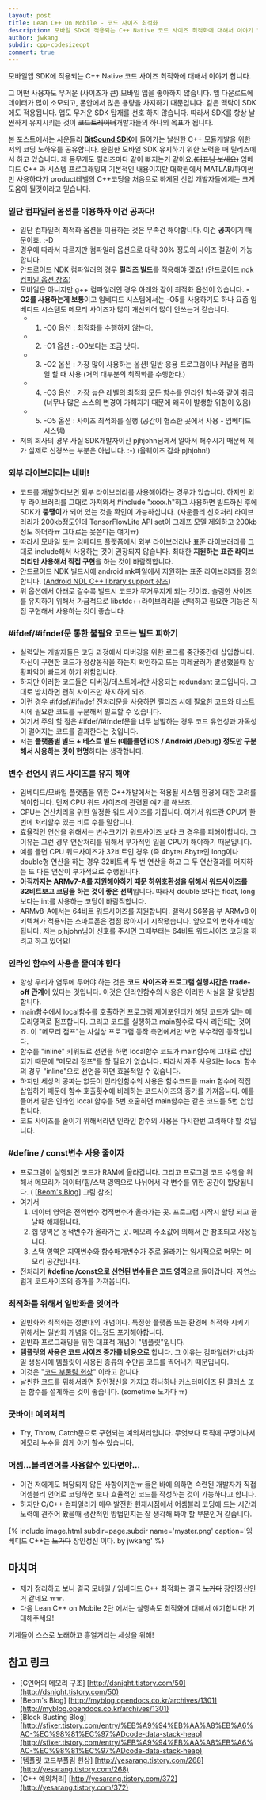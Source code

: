 ```yaml
---
layout: post
title: Lean C++ On Mobile - 코드 사이즈 최적화
description: 모바일 SDK에 적용되는 C++ Native 코드 사이즈 최적화에 대해서 이야기 합니다.
author: jwkang
subdir: cpp-codesizeopt
comment: true
---
```

모바일앱 SDK에 적용되는 C++ Native 코드 사이즈 최적화에 대해서 이야기 합니다.

그 어떤 사용자도 무거운 (사이즈가 큰) 모바일 앱을 좋아하지 않습니다. 
앱 다운로드에 데이터가 많이 소모되고, 폰안에서 많은 용량을 차지하기 때문입니다. 같은 맥락이 SDK에도 적용됩니다. 앱도 무거운 SDK 탑재를 선호 하지 않습니다.
따라서 SDK를 항상 날씬하게 유지시키는 것이 ~~코드트레이너~~개발자들의 하나의 목표가 됩니다. 

본 포스트에서는 사운들리  [**BitSound SDK**](http://bitsound.io/)에 들어가는 날씬한 C++ 모듈개발을 위한 저의 코딩 노하우를 공유합니다. 
슬림한 모바일 SDK 유지하기 위한 노력을 매 릴리즈에서 하고 있습니다.
제 몸무게도 릴리즈마다 같이 빠지는거 같아요.~~(대표님 보세요)~~ 
임베디드 C++ 과 시스템 프로그래밍의 기본적인 내용이지만 대학원에서 MATLAB/파이썬만 사용하다가
product레벨의 C++코딩을 처음으로 하게된 신입 개발자들에게는 크게 도움이 될것이라고 믿습니다.

### 일단 컴파일러 옵션를 이용하자 이건 공짜다!
- 일단 컴파일러 최적화 옵션을 이용하는 것은 무족건 해야합니다. 이건 **공짜**이기 때문이죠. :-D 
- 경우에 따라서 다르지만 컴파일러 옵션으로 대략 30% 정도의 사이즈 절감이 가능합니다. 
- 안드로이드 NDK 컴파일러의 경우 **릴리즈 빌드**를 적용해야 겠죠! ([안드로이드 ndk 컴파일 옵션 참조](https://developer.android.com/ndk/guides/ndk-build.html?hl=ko))
- 모바일은 아니지만 g++ 컴파일러인 경우 아래와 같이 최적화 옵션이 있습니다. **-O2를 사용하는게 보통**이고 임베디드 시스템에서는 -O5를 사용하기도 하나 요즘 임베디드 시스템도 메모리 사이즈가 많이 개선되어 많이 안쓰는거 같습니다.
   - 1) -O0 옵션 : 최적화를 수행하지 않는다.
   - 2) -O1 옵션 : -O0보다는 조금 낫다. 
   - 3) -O2 옵션 : 가장 많이 사용하는 옵션! 일반 응용 프로그램이나 커널을 컴파일 할 때 사용 (거의 대부분의 최적화를 수행한다.)
   - 4) -O3 옵션 : 가장 높은 레벨의 최적화 모든 함수를 인라인 함수와 같이 취급 (너무나 많은 소스의 변경이 가해지기 때문에 왜곡이 발생할 위험이 있음)        
   - 5) -O5 옵션 : 사이즈 최적화를 실행 (공간이 협소한 곳에서 사용 - 임베디드 시스템)
- 저의 회사의 경우 사실 SDK개발자이신 pjhjohn님께서 알아서 해주시기 때문에 제가 실제로 신경쓰는 부분은 아닙니다. :-) (올웨이즈 감솨 pjhjohn!)

### 외부 라이브러리는 네버!
- 코드를 개발하다보면 외부 라이브러리를 사용해야하는 경우가 있습니다. 하지만 외부 라이브러리를 그대로 가져와서 #include "xxxx.h"하고 사용하면  빌드하신 후에 SDK가 **뚱땡이**가 되어 있는 것을 확인이 가능하십니다. (사운들리 신호처리 라이브러리가 200kb정도인데 TensorFlowLite API set이 그래프 모델 제외하고 200kb정도 하더라ㅠ 그대로는 못쓴다는 얘기ㅠ)
- 따라서 모바일 또는 임베디드 플랫폼에서 외부 라이브러리나 표준 라이브러리를 그대로 include해서 사용하는 것이 권장되지 않습니다. 최대한 **지원하는 표준 라이브러리만 사용해서 직접 구현**을 하는 것이 바람직합니다.
- 안드로이드 NDK 빌드시에 android.mk파일에서 지원하는 표준 라이브러리를 정의합니다. ([Android NDL C++ library support 참조](https://developer.android.com/ndk/guides/cpp-support.html))
- 위 옵션에서 아래로 갈수록 빌드시 코드가 무거우지게 되는 것이죠.  슬림한 사이즈를 유지하기 위해서 가급적으로 libstdc++라이브러리을 선택하고 필요한 기능은 직접 구현해서 사용하는 것이 좋습니다. 

### #ifdef/#ifndef문 통한 불필요 코드는 빌드 피하기
- 실력있는 개발자들은 코딩 과정에서 디버깅을 위한 로그를 중간중간에 삽입합니다. 자신이 구현한 코드가 정상동작을 하는지 확인하고 또는 이레귤러가 발생했을때 상황파악이 빠르게 하기 위함입니다.
- 하지만 이러한 코드들은 디버깅/테스트에서만 사용되는 redundant 코드입니다. 그대로 방치하면 괜히 사이즈만 차지하게 되죠.
- 이런 경우 #ifdef/#ifndef 전처리문을 사용하면 릴리즈 시에 필요한 코드와 테스트시에 필요한 코드를 구분해서 빌드할 수 있습니다.
- 여기서 주의 할 점은 #ifdef/#ifndef문을 너무 남발하는 경우 코드 유연성과 가독성이 떨어지는 코드를 결과한다는 것입니다.
- 저는 **플랫폼별 빌드 + 테스트 빌드 (예를들면 iOS / Android /Debug)  정도만 구분해서 사용하는 것이 현명**하다는 생각합니다.


### 변수 선언시 워드 사이즈를 유지 해야
- 임베디드/모바일 플랫폼을 위한 C++개발에서는 적용될 시스템 환경에 대한 고려를 해야합니다. 먼저 CPU 워드 사이즈에 관련된 얘기를 해보죠.
- CPU는 연산처리을 위한 일정한 워드 사이즈를 가집니다. 여기서 워드란 CPU가 한번에 처리할수 있는 비트 수를 말합니다. 
- 효율적인 연산을 위해서는 변수크기가 워드사이즈 보다 크 경우를 피해야합니다. 그 이유는 그런 경우 연산처리를 위해서 부가적인 일을 CPU가 해야하기 때문입니다.
- 예를 들면 CPU 워드사이즈가 32비트인 경우 (즉 4byte) 8byte인 long이나 double형 연산을 하는 경우 32비트씩 두 번 연산을 하고 그 두 연산결과를 머지하는 또 다른 연산이 부가적으로 수행됩니다.
- **아직까지는 ARMv7-A를 지원해야하기 때문 하위호환성을 위해서 워드사이즈를 32비트보고 코딩을 하는 것이 좋은 선택**입니다. 따라서 double 보다는 float, long보다는 int를 사용하는 코딩이 바람직합니다.
- ARMv8-A에서는 64비트 워드사이즈를 지원합니다. 갤럭시 S6쯤음 부 ARMv8 아키텍쳐가 적용되는 스마트폰은 점점 많아지기 시작됐습니다. 앞으로의 변화가 예상됩니다. 저는 pjhjohn님이 신호를 주시면 그때부터는 64비트 워드사이즈 코딩을 하려고 하고 있어요!


### 인라인 함수의 사용을 줄여야 한다
- 항상 우리가 염두에 두어야 하는 것은 **코드 사이즈와 프로그램 실행시간은 trade-off 관계**에 있다는 것입니다. 이것은 인라인함수의 사용은 이러한 사실을 잘 뒷받침합니다.
- main함수에서 local함수를 호출하면 프로그램 제어포인터가 해당 코드가 있는 메모리영역로 점프합니다. 그리고 코드를 실행하고 main함수로 다시 리턴되는 것이죠. 이 "메모리 점프"는 사실상 프로그램 동작 측면에서만 보면 부수적인 동작입니다.
- 함수를 "inline" 키워드로 선언을 하면 local함수 코드가 main함수에 그대로 삽입되기 때문에 "메모리 점프"를 할 필요가 없습니다. 따라서 자주 사용되는 local 함수의 경우 "inline"으로 선언을 하면 효율적일 수 있습니다.
- 하지만 세상의 공짜는 없듯이 인라인함수의 사용은 함수코드를 main 함수에 직접 삽입하기 때문에 함수 호출횟수에 비례하는 코드사이즈의 
증가를 가져옵니다. 예를 들어서 같은 인라인 local 함수를 5번 호출하면  main함수는 같은 코드를 5번 삽입합니다.
- 코드 사이즈를 줄이기 위해서라면 인라인 함수의 사용은 다시한번 고려해야 할 것입니다.

### #define / const변수 사용 줄이자
- 프로그램이 실행되면 코드가 RAM에 올라갑니다. 그리고 프로그램 코드 수행을 위해서 메모리가 데이터/힙/스택 영역으로 나뉘어서 각 변수를 위한 공간이 할당됩니다.
( [[Beom's Blog](http://myblog.opendocs.co.kr/archives/1301
)] 그림 참조) 
- 여기서 
  1) 데이터 영역은 전역변수 정적변수가 올라가는 곳. 프로그램 시작시 할당 되고 끝날때 해제됩니다. 
  2) 힙 영역은 동적변수가 올라가는 곳. 메모리 주소값에 의해서 만 참조되고 사용됩니다. 
  3) 스택 영역은 지역변수와 함수매개변수가 주로 올라가는 임시적으로 머무는 메모리 공간입니다.
- 전처리기 **#define /const으로 선언된 변수들은 코드 영역**으로 들어갑니다. 자연스럽게 코드사이즈의 증가를 가져옵니다.

### 최적화를 위해서 일반화을 잊어라
- 일반화와 최적화는 정반대의 개념이다. 특정한 플랫폼 또는 환경에 최적화 시키기 위해서는 일반화 개념을 어느정도 포기해야합니다.
- 일반화 프로그래밍을 위한 대표적 개념이 "템플릿"입니다. 
- **템플릿의 사용은 코드 사이즈 증가를 비용으로** 합니다. 그 이유는 컴파일러가 obj파일 생성시에 템플릿이 사용된 종류의 수만큼 코드를 찍어내기 때문입니다.
- 이것은 "[코드 부풀림 현상](http://yesarang.tistory.com/268)" 이라고 합니다.
- 날씬한 코드를 위해서라면 장인정신을 가지고 하나하나 커스터마이즈 된 클래스 또는 함수를 설계하는 것이 좋습니다. (sometime 노가다 ㅠ)

### 굿바이! 예외처리
- Try, Throw, Catch문으로 구현되는 예외처리입니다. 무엇보다 로직에 구멍이나서 메모리 누수을 쉽게 야기 할수 있습니다.

### 어셈...블리언어를 사용할수 있다면야...
- 이건 저에게도 해당되지 않은 사항이지만ㅠ 들은 바에 의하면 숙련된 개발자가 직접 어셈블리 언어로 코딩하면 보다 효율적인 코드를 작성하는 것이 가능하다고 합니다. 
- 하지만 C/C++ 컴파일러가 매우 발전한 현재시점에서 어셈블리 코딩에 드는 시간과 노력에 견주어 봤을때 생산적인 방법인지는 잘 생각해 봐야 할 부분인거 같습니다.

{% include image.html subdir=page.subdir name='myster.png' caption='임베디드 C++는 ~~노가다~~ 장인정신 이다. by jwkang' %}


## 마치며
- 제가 정리하고 보니 결국 모바일 / 임베디드 C++ 최적화는 결국 ~~노가다~~ 장인정신인거 같네요 ㅠㅠ.
- 다음 Lean C++ on Mobile 2탄 에서는 실행속도 최적화에 대해서 얘기합니다! 기대해주세요!

기계들이 스스로 노래하고 흥얼거리는 세상을 위해!

## 참고 링크 
- [C언어의 메모리 구조] [http://dsnight.tistory.com/50](http://dsnight.tistory.com/50)
- [Beom's Blog] [http://myblog.opendocs.co.kr/archives/1301](http://myblog.opendocs.co.kr/archives/1301)
- [Block Busting Blog] [http://sfixer.tistory.com/entry/%EB%A9%94%EB%AA%A8%EB%A6%AC-%EC%98%81%EC%97%ADcode-data-stack-heap](http://sfixer.tistory.com/entry/%EB%A9%94%EB%AA%A8%EB%A6%AC-%EC%98%81%EC%97%ADcode-data-stack-heap)
- [템플릿 코드부풀림 현상] [http://yesarang.tistory.com/268](http://yesarang.tistory.com/268)
- [C++ 예외처리] [http://yesarang.tistory.com/372](http://yesarang.tistory.com/372) 

